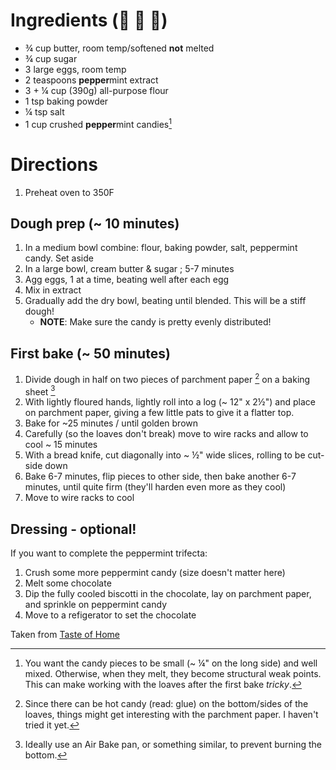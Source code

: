 # Ingredients (:milk_glass: :egg: :bread:)
- ¾ cup butter, room temp/softened **not** melted
- ¾ cup sugar
- 3 large eggs, room temp
- 2 teaspoons **pepper**mint extract
- 3 + ¼ cup (390g) all-purpose flour
- 1 tsp baking powder
- ¼ tsp salt
- 1 cup crushed **pepper**mint candies[^1]

# Directions
1. Preheat oven to 350F

## Dough prep (~ 10 minutes)
1. In a medium bowl combine: flour, baking powder, salt, peppermint candy. Set aside
2. In a large bowl, cream butter & sugar ; 5-7 minutes
3. Agg eggs, 1 at a time, beating well after each egg
4. Mix in extract
5. Gradually add the dry bowl, beating until blended. This will be a stiff dough!
    - **NOTE**: Make sure the candy is pretty evenly distributed!

## First bake (~ 50 minutes)
1. Divide dough in half on two pieces of parchment paper [^2] on a baking sheet [^3]
2. With lightly floured hands, lightly roll into a log (~ 12" x 2½") and place on parchment paper, giving a few little pats to give it a flatter top.
3. Bake for ~25 minutes / until golden brown
4. Carefully (so the loaves don't break) move to wire racks and allow to cool ~ 15 minutes
5. With a bread knife, cut diagonally into ~ ½" wide slices, rolling to be cut-side down
6. Bake 6-7 minutes, flip pieces to other side, then bake another 6-7 minutes, until quite firm (they'll harden even more as they cool)
7. Move to wire racks to cool

## Dressing - optional!
If you want to complete the peppermint trifecta:
1. Crush some more peppermint candy (size doesn't matter here)
2. Melt some chocolate
3. Dip the fully cooled biscotti in the chocolate, lay on parchment paper, and sprinkle on peppermint candy
4. Move to a refigerator to set the chocolate

[^1]: You want the candy pieces to be small (~ ¼" on the long side) and well mixed. Otherwise, when they melt, they become structural weak points. This can make working with the loaves after the first bake _tricky_.
[^2]: Since there can be hot candy (read: glue) on the bottom/sides of the loaves, things might get interesting with the parchment paper. I haven't tried it yet.
[^3]: Ideally use an Air Bake pan, or something similar, to prevent burning the bottom.
 
Taken from [Taste of Home](https://www.tasteofhome.com/recipes/peppermint-biscotti/)
